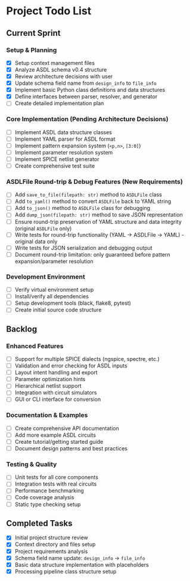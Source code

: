 # Project Todo List

## Current Sprint

### Setup & Planning
- [X] Setup context management files
- [X] Analyze ASDL schema v0.4 structure
- [X] Review architecture decisions with user
- [X] Update schema field name from `design_info` to `file_info`
- [X] Implement basic Python class definitions and data structures
- [X] Define interfaces between parser, resolver, and generator
- [ ] Create detailed implementation plan

### Core Implementation (Pending Architecture Decisions)
- [ ] Implement ASDL data structure classes
- [ ] Implement YAML parser for ASDL format
- [ ] Implement pattern expansion system (`<p,n>`, `[3:0]`)
- [ ] Implement parameter resolution system
- [ ] Implement SPICE netlist generator
- [ ] Create comprehensive test suite

### ASDLFile Round-trip & Debug Features (New Requirements)
- [ ] Add `save_to_file(filepath: str)` method to `ASDLFile` class
- [ ] Add `to_yaml()` method to convert `ASDLFile` back to YAML string
- [ ] Add `to_json()` method to `ASDLFile` class for debugging
- [ ] Add `dump_json(filepath: str)` method to save JSON representation
- [ ] Ensure round-trip preservation of YAML structure and data integrity (original `ASDLFile` only)
- [ ] Write tests for round-trip functionality (YAML → ASDLFile → YAML) - original data only
- [ ] Write tests for JSON serialization and debugging output
- [ ] Document round-trip limitation: only guaranteed before pattern expansion/parameter resolution

### Development Environment
- [ ] Verify virtual environment setup
- [ ] Install/verify all dependencies
- [ ] Setup development tools (black, flake8, pytest)
- [ ] Create initial source code structure

## Backlog

### Enhanced Features
- [ ] Support for multiple SPICE dialects (ngspice, spectre, etc.)
- [ ] Validation and error checking for ASDL inputs
- [ ] Layout intent handling and export
- [ ] Parameter optimization hints
- [ ] Hierarchical netlist support
- [ ] Integration with circuit simulators
- [ ] GUI or CLI interface for conversion

### Documentation & Examples
- [ ] Create comprehensive API documentation
- [ ] Add more example ASDL circuits
- [ ] Create tutorial/getting started guide
- [ ] Document design patterns and best practices

### Testing & Quality
- [ ] Unit tests for all core components
- [ ] Integration tests with real circuits
- [ ] Performance benchmarking
- [ ] Code coverage analysis
- [ ] Static type checking setup

## Completed Tasks
- [X] Initial project structure review
- [X] Context directory and files setup
- [X] Project requirements analysis
- [X] Schema field name update: `design_info` → `file_info`
- [X] Basic data structure implementation with placeholders
- [X] Processing pipeline class structure setup 